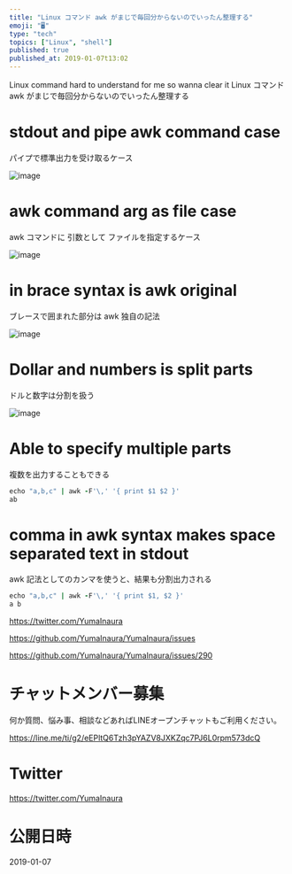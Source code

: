 ```yaml
---
title: "Linux コマンド awk がまじで毎回分からないのでいったん整理する"
emoji: "🖥"
type: "tech"
topics: ["Linux", "shell"]
published: true
published_at: 2019-01-07t13:02
---
```


Linux command hard to understand for me so wanna clear it 
Linux コマンド awk がまじで毎回分からないのでいったん整理する

# stdout and pipe awk command case

パイプで標準出力を受け取るケース

![image](https://user-images.githubusercontent.com/13635059/50748007-61f0ec80-127a-11e9-999a-ac3cc8fd0134.png)

# awk command arg as file case

awk コマンドに 引数として ファイルを指定するケース

![image](https://user-images.githubusercontent.com/13635059/50748011-6a492780-127a-11e9-9f06-51f9669f1153.png)

# in brace syntax is awk original

ブレースで囲まれた部分は awk 独自の記法

![image](https://user-images.githubusercontent.com/13635059/50748043-a1b7d400-127a-11e9-87b1-1664d08576c6.png)

# Dollar and numbers is split parts  

ドルと数字は分割を扱う

![image](https://user-images.githubusercontent.com/13635059/50748358-78984300-127c-11e9-8d68-2d3c37a51a57.png)

# Able to specify multiple parts

複数を出力することもできる

```rb
echo "a,b,c" | awk -F'\,' '{ print $1 $2 }'
ab
```

# comma in awk syntax makes space separated text  in stdout 

awk 記法としてのカンマを使うと、結果も分割出力される

```rb
echo "a,b,c" | awk -F'\,' '{ print $1, $2 }'
a b
```


https://twitter.com/YumaInaura

https://github.com/YumaInaura/YumaInaura/issues

https://github.com/YumaInaura/YumaInaura/issues/290








<!-- Update From Qiita API -->

# チャットメンバー募集


何か質問、悩み事、相談などあればLINEオープンチャットもご利用ください。

https://line.me/ti/g2/eEPltQ6Tzh3pYAZV8JXKZqc7PJ6L0rpm573dcQ





# Twitter


https://twitter.com/YumaInaura


<!-- Update From Qiita API -->



# 公開日時

2019-01-07
